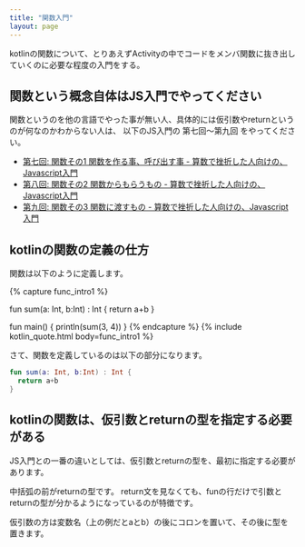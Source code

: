 ```yaml
---
title: "関数入門"
layout: page
---
```


kotlinの関数について、とりあえずActivityの中でコードをメンバ関数に抜き出していくのに必要な程度の入門をする。

## 関数という概念自体はJS入門でやってください

関数というのを他の言語でやった事が無い人、具体的には仮引数やreturnというのが何なのかわからない人は、
以下のJS入門の 第七回〜第九回 をやってください。 

- [第七回: 関数その1 関数を作る事、呼び出す事 - 算数で挫折した人向けの、Javascript入門](https://karino2.github.io/js-introduction/ch07.html)
- [第八回: 関数その2 関数からもらうもの - 算数で挫折した人向けの、Javascript入門](https://karino2.github.io/js-introduction/ch08.html)
- [第九回: 関数その3 関数に渡すもの - 算数で挫折した人向けの、Javascript入門](https://karino2.github.io/js-introduction/ch09.html)

## kotlinの関数の定義の仕方

関数は以下のように定義します。

{% capture func_intro1 %}

fun sum(a: Int, b:Int) : Int {
  return a+b
}

fun main() {
  println(sum(3, 4))
}
{% endcapture %}
{% include kotlin_quote.html body=func_intro1 %}

さて、関数を定義しているのは以下の部分になります。

```kotlin
fun sum(a: Int, b:Int) : Int {
  return a+b
}
```

## kotlinの関数は、仮引数とreturnの型を指定する必要がある

JS入門との一番の違いとしては、仮引数とreturnの型を、最初に指定する必要があります。

中括弧の前がreturnの型です。
return文を見なくても、funの行だけで引数とreturnの型が分かるようになっているのが特徴です。

仮引数の方は変数名（上の例だとaとb）の後にコロンを置いて、その後に型を置きます。